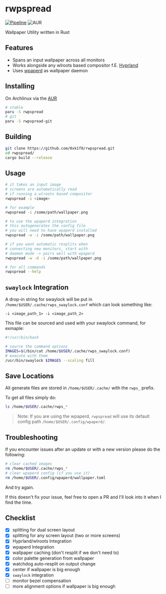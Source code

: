 # rwpspread

[![Pipeline](https://github.com/0xk1f0/rwpspread/actions/workflows/build.yml/badge.svg)](https://github.com/0xk1f0/rwpspread/actions/workflows/build.yml)
![AUR](https://img.shields.io/aur/version/rwpspread)

Wallpaper Utility written in Rust

## Features

- Spans an input wallpaper across all monitors
- Works alongside any wlroots based compositor f.E. [Hyprland](https://hyprland.org/)
- Uses [wpaperd](https://github.com/danyspin97/wpaperd) as wallpaper daemon

## Installing

On Archlinux via the [AUR](https://aur.archlinux.org/)

```bash
# stable
paru -S rwpspread
# git
paru -S rwpspread-git
```

## Building

```bash
git clone https://github.com/0xk1f0/rwpspread.git
cd rwpspread/
cargo build --release
```

## Usage

```bash
# it takes an input image
# screens are automatically read
# if running a wlroots based compositor
rwpspread -i <image>

# for example
rwpspread -i /some/path/wallpaper.png

# to use the wpaperd integration
# this autogenerates the config file
# you will need to have wpaperd installed
rwpspread -w -i /some/path/wallpaper.png

# if you want automatic resplits when
# connecting new monitors, start with
# daemon mode -> pairs well with wpaperd
rwpspread -w -d -i /some/path/wallpaper.png

# for all commands
rwpspread --help
```

## `swaylock` Integration

A drop-in string for swaylock will be put in `/home/$USER/.cache/rwps_swaylock.conf` which can look something like:

```text
-i <image_path_1> -i <image_path_2>
```

This file can be sourced and used with your swaylock command, for exmaple:

```bash
#!/usr/bin/bash

# source the command options
IMAGES=$(/bin/cat /home/$USER/.cache/rwps_swaylock.conf)
# execute with them
/usr/bin/swaylock $IMAGES --scaling fill
```

## Save Locations

All generate files are stored in `/home/$USER/.cache/` with the `rwps_` prefix.

To get all files simply do:

```bash
ls /home/$USER/.cache/rwps_*
```

> Note: If you are using the wpaperd, `rwpspread` will use its default config path `/home/$USER/.config/wpaperd/`.

## Troubleshooting

If you encounter issues after an update or with a new version please do the following:

```bash
# clear cached images
rm /home/$USER/.cache/rwps_*
# clear wpaperd config (if you use it)
rm /home/$USER/.config/wpaperd/wallpaper.toml
```

And try again.

If this doesn't fix your issue, feel free to open a PR and I'll look into it when I find the time.

## Checklist

- [x] splitting for dual screen layout
- [x] splitting for any screen layout (two or more screens)
- [x] Hyprland/wlroots Integration
- [x] wpaperd Integration
- [x] wallpaper caching (don't resplit if we don't need to)
- [x] color palette generation from wallpaper
- [x] watchdog auto-resplit on output change
- [x] center if wallpaper is big enough
- [x] `swaylock` integration
- [ ] monitor bezel compensation
- [ ] more alignment options if wallpaper is big enough
